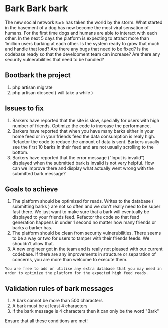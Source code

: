 # Bark Bark bark

The new social network `Bark` has taken the world by the storm. What started in the basement of a dog has now become the most viral sensation of humans.
For the first time dogs and humans are able to interact with each other. In the next 5 days the platform is expecting to attract more than 1million users
barking at each other. Is the system ready to grow that much and handle that load? Are there any bugs that need to be fixed? Is the codebase ready so that the development team can increase? Are there any security vulnerabilities that need to be handled?

## Bootbark the project

1. php artisan migrate
2. php artisan db:seed ( will take a while )

## Issues to fix 

1. Barkers have reported that the site is slow, specially for users with high number of friends. Optimize the code to increase the performance.
2. Barkers have reported that when you have many barks either in your home feed or in your friends feed the data consumption is realy high. Refactor the code to reduce the amount of data is sent. Barkers usually see the first 10 barks in their feed and are not usually scrolling to the bottom.
3. Barkers have reported that the error message ("Input is invalid") displayed when the submitted bark is invalid is not very helpful. How can we improve there and display what actually went wrong with the submitted bark message?

## Goals to achieve

1. The platform should be optimized for reads. Writes to the database ( submitting barks ) are not so often and we don't really need to be super fast there. We just want to make sure that a bark will eventually be displayed to your friends feed. 
Refactor the code so that fead generation happens in under 1 second no matter how many friends or barks a barker has.
2. The platform should be clean from security vulnerubilities. There seems to be a way or two for users to tamper with their friends feeds. We shouldn't allow that.
3. A new engineer got in the team and is really not pleased with our current codebase. If there are any improvements in structure or separation of concerns, you are more than welcome to execute them.

```
You are free to add or utilise any extra database that you may need in order to optimize the platform for the expected high feed reads.
```

## Validation rules of bark messages

1. A bark cannot be more than 500 characters
2. A bark must be at least 4 characters
3. If the bark message is 4 characters then it can only be the word "Bark"

Ensure that all these conditions are met!

